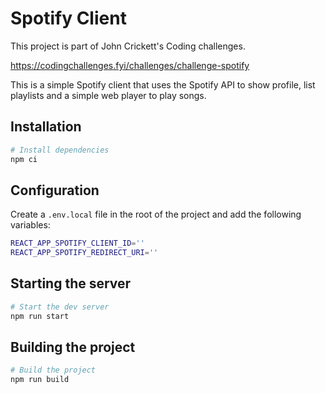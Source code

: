 # Spotify Client

This project is part of John Crickett's Coding challenges.

https://codingchallenges.fyi/challenges/challenge-spotify

This is a simple Spotify client that uses the Spotify API to show profile, list playlists and a simple web player to play songs.

## Installation

```bash
# Install dependencies
npm ci
```

## Configuration

Create a `.env.local` file in the root of the project and add the following variables:

```bash
REACT_APP_SPOTIFY_CLIENT_ID=''
REACT_APP_SPOTIFY_REDIRECT_URI=''
```

## Starting the server

```bash
# Start the dev server
npm run start
```

## Building the project

```bash
# Build the project
npm run build
```
